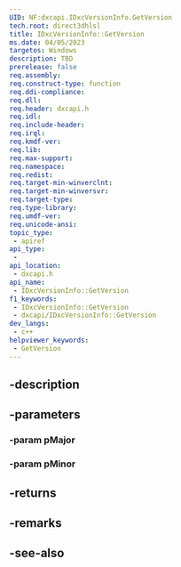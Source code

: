 ```yaml
---
UID: NF:dxcapi.IDxcVersionInfo.GetVersion
tech.root: direct3dhlsl
title: IDxcVersionInfo::GetVersion
ms.date: 04/05/2023
targetos: Windows
description: TBD
prerelease: false
req.assembly: 
req.construct-type: function
req.ddi-compliance: 
req.dll: 
req.header: dxcapi.h
req.idl: 
req.include-header: 
req.irql: 
req.kmdf-ver: 
req.lib: 
req.max-support: 
req.namespace: 
req.redist: 
req.target-min-winverclnt: 
req.target-min-winversvr: 
req.target-type: 
req.type-library: 
req.umdf-ver: 
req.unicode-ansi: 
topic_type:
 - apiref
api_type:
 - 
api_location:
 - dxcapi.h
api_name:
 - IDxcVersionInfo::GetVersion
f1_keywords:
 - IDxcVersionInfo::GetVersion
 - dxcapi/IDxcVersionInfo::GetVersion
dev_langs:
 - c++
helpviewer_keywords:
 - GetVersion
---
```


## -description

## -parameters

### -param pMajor

### -param pMinor

## -returns

## -remarks

## -see-also


